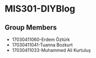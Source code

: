 # MIS301-DIYBlog
## Group Members ##
- 17030411060-Erdem Öztürk
- 17030411041-Tuanna Bozkurt
- 17030411033-Muhammed Ali Kurtuluş
